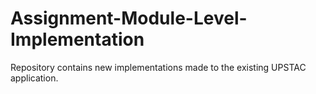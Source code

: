 # Assignment-Module-Level-Implementation
Repository contains new implementations made to the existing UPSTAC application.
